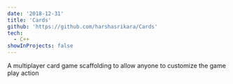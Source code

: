 ```yaml
---
date: '2018-12-31'
title: 'Cards'
github: 'https://github.com/harshasrikara/Cards'
tech:
  - C++
showInProjects: false
---
```


A multiplayer card game scaffolding to allow anyone to customize the game play action
